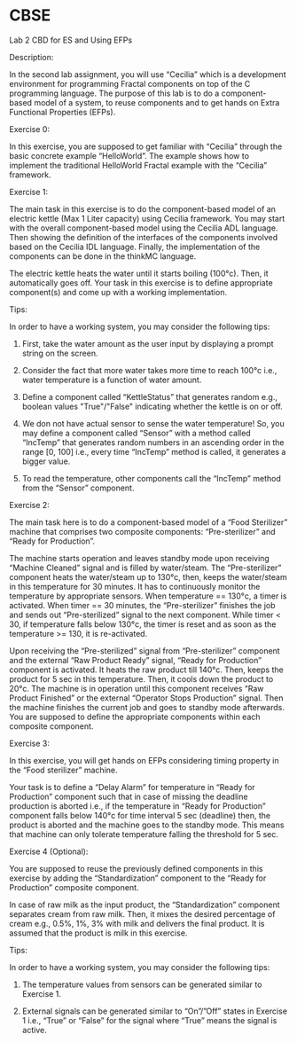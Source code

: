 # CBSE

Lab 2 CBD for ES and Using EFPs


Description:

 

In the second lab assignment, you will use “Cecilia” which is a development environment for programming Fractal components on top of the C programming language. The purpose of this lab is to do a component-based model of a system, to reuse components and to get hands on Extra Functional Properties (EFPs).

 

Exercise 0:

In this exercise, you are supposed to get familiar with “Cecilia” through the basic concrete example “HelloWorld”. The example shows how to implement the traditional HelloWorld Fractal example with the “Cecilia” framework.

 

Exercise 1:

The main task in this exercise is to do the component-based model of an electric kettle (Max 1 Liter capacity) using Cecilia framework. You may start with the overall component-based model using the Cecilia ADL language. Then showing the definition of the interfaces of the components involved based on the Cecilia IDL language. Finally, the implementation of the components can be done in the thinkMC language.

 

The electric kettle heats the water until it starts boiling (100°c). Then, it automatically goes off. Your task in this exercise is to define appropriate component(s) and come up with a working implementation.

 

Tips:

In order to have a working system, you may consider the following tips:

1)   First, take the water amount as the user input by displaying a prompt string on the screen.

2)   Consider the fact that more water takes more time to reach 100°c i.e., water temperature is a function of water amount.

3)   Define a component called “KettleStatus” that generates random e.g., boolean values "True"/"False" indicating whether the kettle is on or off.

4)   We don not have actual sensor to sense the water temperature! So, you may define a component called “Sensor” with a method called “IncTemp” that generates random numbers in an ascending order in the range [0, 100] i.e., every time “IncTemp” method is called, it generates a bigger value.

5)   To read the temperature, other components call the “IncTemp” method from the “Sensor” component.

 

Exercise 2:

The main task here is to do a component-based model of a “Food Sterilizer” machine that comprises two composite components: “Pre-sterilizer” and “Ready for Production”.

 

The machine starts operation and leaves standby mode upon receiving “Machine Cleaned” signal and is filled by water/steam. The “Pre-sterilizer” component heats the water/steam up to 130°c, then, keeps the water/steam in this temperature for 30 minutes. It has to continuously monitor the temperature by appropriate sensors. When temperature == 130°c, a timer is activated. When timer == 30 minutes, the “Pre-sterilizer” finishes the job and sends out “Pre-sterilized” signal to the next component. While timer < 30, if temperature falls below 130°c, the timer is reset and as soon as the temperature >= 130, it is re-activated.

 

Upon receiving the “Pre-sterilized” signal from “Pre-sterilizer” component and the external “Raw Product Ready” signal, “Ready for Production” component is activated. It heats the raw product till 140°c. Then, keeps the product for 5 sec in this temperature. Then, it cools down the product to 20°c. The machine is in operation until this component receives “Raw Product Finished” or the external “Operator Stops Production” signal. Then the machine finishes the current job and goes to standby mode afterwards. You are supposed to define the appropriate components within each composite component.

 

Exercise 3:

In this exercise, you will get hands on EFPs considering timing property in the “Food sterilizer” machine.

 

Your task is to define a “Delay Alarm” for temperature in “Ready for Production” component such that in case of missing the deadline production is aborted i.e., if the temperature in “Ready for Production” component falls below 140°c for time interval 5 sec (deadline) then, the product is aborted and the machine goes to the standby mode. This means that machine can only tolerate temperature falling the threshold for 5 sec.

 

Exercise 4 (Optional):

You are supposed to reuse the previously defined components in this exercise by adding the “Standardization” component to the “Ready for Production” composite component.

 

In case of raw milk as the input product, the “Standardization” component separates cream from raw milk. Then, it mixes the desired percentage of cream e.g., 0.5%, 1%, 3% with milk and delivers the final product. It is assumed that the product is milk in this exercise.

 

Tips:

In order to have a working system, you may consider the following tips:

1)   The temperature values from sensors can be generated similar to Exercise 1.

2)   External signals can be generated similar to “On”/”Off” states in Exercise 1 i.e., “True” or “False” for the signal where “True” means the signal is active.


